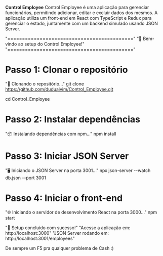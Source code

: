 
**Control Employee**
Control Employee é uma aplicação para gerenciar funcionários, permitindo adicionar, editar e excluir dados dos mesmos. A aplicação utiliza um front-end em React com TypeScript e Redux para gerenciar o estado, juntamente com um backend simulado usando JSON Server.

"==========================================="
"🚀 Bem-vindo ao setup do Control Employee!"
"==========================================="

# Passo 1: Clonar o repositório
"📁 Clonando o repositório..."
git clone https://github.com/dudualvim/Control_Employee.git 

cd Control_Employee

# Passo 2: Instalar dependências
"📦 Instalando dependências com npm..."
npm install

# Passo 3: Iniciar JSON Server
"🖥️  Iniciando o JSON Server na porta 3001..."
npx json-server --watch db.json --port 3001

# Passo 4: Iniciar o front-end
"🌐 Iniciando o servidor de desenvolvimento React na porta 3000..."
npm start 

"🎉 Setup concluído com sucesso!"
"Acesse a aplicação em: http://localhost:3000"
"JSON Server rodando em: http://localhost:3001/employees"


De sempre um F5 pra qualquer problema de Cash :)
